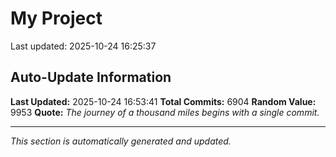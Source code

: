 # My Project


Last updated: 2025-10-24 16:25:37































































































































































































































































































































































































































































































































































































































































































































































































































































































































































































































































































































































































































































































































































































































































































































































































































































































































































































































































































































































































































































































































































































































































































































































































































































































































































































































































































































































































































































































































































































































































































































































































































































































































































































































































































































































































































































































































































































































































































































































































































































































































































































































































































































































































































































































































































































































































































































































































































































































































































































































































































































































































































































































































































































































































































































































































































































































































































































































































































































































































































































































































































































































































































































































































































































































































































































































































































































































































































































































































































































































































































































































































































































































































































































































































































































































































## Auto-Update Information

**Last Updated:** 2025-10-24 16:53:41
**Total Commits:** 6904
**Random Value:** 9953
**Quote:** _The journey of a thousand miles begins with a single commit._

---
_This section is automatically generated and updated._